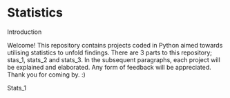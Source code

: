 # Statistics

Introduction


Welcome! This repository contains projects coded in Python aimed towards utilising statistics to unfold findings.
There are 3 parts to this repository; stas_1, stats_2 and stats_3. In the subsequent paragraphs, each project will be explained and elaborated. 
Any form of feedback will be appreciated. Thank you for coming by. :) 
  
  
Stats_1 
